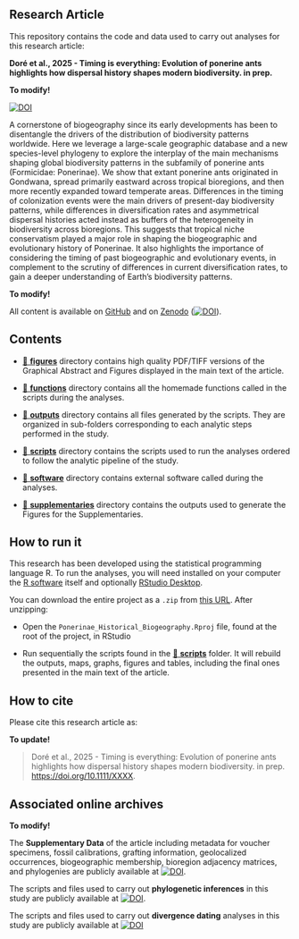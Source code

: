 
<!-- README.md is generated from README.Rmd. Please edit that file -->

## Research Article

This repository contains the code and data used to carry out analyses
for this research article:

**Doré et al., 2025 - Timing is everything: Evolution of ponerine ants
highlights how dispersal history shapes modern biodiversity. in prep.**

**To modify!**

[![DOI](https://zenodo.org/badge/DOI/10.1111/ele.14198.svg)](https://doi.org/10.1111/ele.14198)

A cornerstone of biogeography since its early developments has been to
disentangle the drivers of the distribution of biodiversity patterns
worldwide. Here we leverage a large-scale geographic database and a new
species-level phylogeny to explore the interplay of the main mechanisms
shaping global biodiversity patterns in the subfamily of ponerine ants
(Formicidae: Ponerinae). We show that extant ponerine ants originated in
Gondwana, spread primarily eastward across tropical bioregions, and then
more recently expanded toward temperate areas. Differences in the timing
of colonization events were the main drivers of present-day biodiversity
patterns, while differences in diversification rates and asymmetrical
dispersal histories acted instead as buffers of the heterogeneity in
biodiversity across bioregions. This suggests that tropical niche
conservatism played a major role in shaping the biogeographic and
evolutionary history of Ponerinae. It also highlights the importance of
considering the timing of past biogeographic and evolutionary events, in
complement to the scrutiny of differences in current diversification
rates, to gain a deeper understanding of Earth’s biodiversity patterns.

**To modify!**

All content is available on
[GitHub](https://github.com/MaelDore/Ponerinae_Historical_Biogeography)
and on [Zenodo](https://doi.org/10.5281/zenodo.6277769)
([![DOI](https://zenodo.org/badge/DOI/10.5281/zenodo.6277769.svg)](https://doi.org/10.5281/zenodo.6277769)).

## Contents

- [:file_folder: **figures**](figures/) directory contains high quality
  PDF/TIFF versions of the Graphical Abstract and Figures displayed in
  the main text of the article.

- [:file_folder: **functions**](functions/) directory contains all the
  homemade functions called in the scripts during the analyses.

- [:file_folder: **outputs**](outputs/) directory contains all files
  generated by the scripts. They are organized in sub-folders
  corresponding to each analytic steps performed in the study.

- [:file_folder: **scripts**](scripts/) directory contains the scripts
  used to run the analyses ordered to follow the analytic pipeline of
  the study.

- [:file_folder: **software**](software/) directory contains external
  software called during the analyses.

- [:file_folder: **supplementaries**](supplementaries/) directory
  contains the outputs used to generate the Figures for the
  Supplementaries.

## How to run it

This research has been developed using the statistical programming
language R. To run the analyses, you will need installed on your
computer the [R software](https://cloud.r-project.org/) itself and
optionally [RStudio
Desktop](https://rstudio.com/products/rstudio/download/).

You can download the entire project as a `.zip` from [this
URL](/archive/master.zip). After unzipping:

- Open the `Ponerinae_Historical_Biogeography.Rproj` file, found at the
  root of the project, in RStudio

- Run sequentially the scripts found in the [:file_folder:
  **scripts**](scripts/) folder. It will rebuild the outputs, maps,
  graphs, figures and tables, including the final ones presented in the
  main text of the article.

## How to cite

Please cite this research article as:

**To update!**

> Doré et al., 2025 - Timing is everything: Evolution of ponerine ants
> highlights how dispersal history shapes modern biodiversity. in prep.
> <https://doi.org/10.1111/XXXX>.

## Associated online archives

**To modify!**

The **Supplementary Data** of the article including metadata for voucher
specimens, fossil calibrations, grafting information, geolocalized
occurrences, biogeographic membership, bioregion adjacency matrices, and
phylogenies are publicly available at
[![DOI](https://zenodo.org/badge/DOI/10.5281/zenodo.6277769.svg)](https://doi.org/10.5281/zenodo.XXXX).

The scripts and files used to carry out **phylogenetic inferences** in
this study are publicly available at
[![DOI](https://zenodo.org/badge/DOI/10.5281/zenodo.6277769.svg)](https://doi.org/10.5281/zenodo.XXXX).

The scripts and files used to carry out **divergence dating** analyses
in this study are publicly available at
[![DOI](https://zenodo.org/badge/DOI/10.5281/zenodo.6277769.svg)](https://doi.org/10.5281/zenodo.XXXX)
